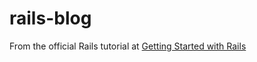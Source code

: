 # rails-blog

From the official Rails tutorial at [Getting Started with Rails](http://guides.rubyonrails.org/getting_started.html)
